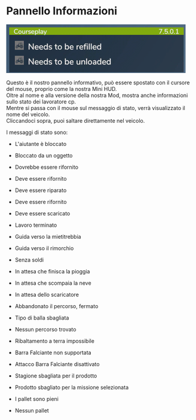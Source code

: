 # Pannello Informazioni

![Image](../assets/images/infopanel_0_0_480_130.png)

  
Questo è il nostro pannello informativo, può essere spostato con il cursore del mouse, proprio come la nostra Mini HUD.  
Oltre al nome e alla versione della nostra Mod, mostra anche informazioni sullo stato dei lavoratore cp.  
Mentre si passa con il mouse sul messaggio di stato, verrà visualizzato il nome del veicolo.  
Cliccandoci sopra, puoi saltare direttamente nel veicolo.  


  
I messaggi di stato sono:  

- L'aiutante è bloccato  

- Bloccato da un oggetto  

- Dovrebbe essere rifornito  

- Deve essere rifornito  

- Deve essere riparato  

- Deve essere rifornito  

- Deve essere scaricato  

- Lavoro terminato  

- Guida verso la mietitrebbia  

- Guida verso il rimorchio  

- Senza soldi  

- In attesa che finisca la pioggia  

- In attesa che scompaia la neve  

- In attesa dello scaricatore  

- Abbandonato il percorso, fermato  

- Tipo di balla sbagliata  

- Nessun percorso trovato  

- Ribaltamento a terra impossibile  

- Barra Falciante non supportata  

- Attacco Barra Falciante disattivato  

- Stagione sbagliata per il prodotto  

- Prodotto sbagliato per la missione selezionata  

- I pallet sono pieni  

- Nessun pallet  



